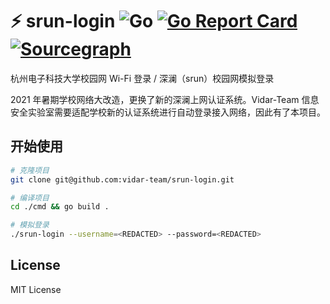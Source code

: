 # ⚡ srun-login ![Go](https://github.com/vidar-team/srun-login/workflows/Go/badge.svg) [![Go Report Card](https://goreportcard.com/badge/github.com/vidar-team/srun-login)](https://goreportcard.com/report/github.com/vidar-team/srun-login) [![Sourcegraph](https://img.shields.io/badge/view%20on-Sourcegraph-brightgreen.svg?logo=sourcegraph)](https://sourcegraph.com/github.com/vidar-team/srun-login)

杭州电子科技大学校园网 Wi-Fi 登录 / 深澜（srun）校园网模拟登录

2021 年暑期学校网络大改造，更换了新的深澜上网认证系统。Vidar-Team 信息安全实验室需要适配学校新的认证系统进行自动登录接入网络，因此有了本项目。

## 开始使用

```bash
# 克隆项目
git clone git@github.com:vidar-team/srun-login.git

# 编译项目
cd ./cmd && go build .

# 模拟登录
./srun-login --username=<REDACTED> --password=<REDACTED>
```

## License

MIT License
